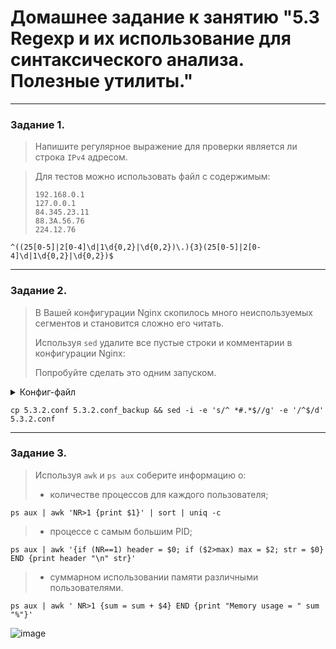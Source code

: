 # Домашнее задание к занятию "5.3 Regexp и их использование для синтаксического анализа. Полезные утилиты."

------
### Задание 1.

>Напишите регулярное выражение для проверки является ли строка `IPv4` адресом.

> Для тестов можно использовать файл с содержимым:
> ```
> 192.168.0.1
> 127.0.0.1
> 84.345.23.11
> 88.3A.56.76
> 224.12.76
> ```

`^((25[0-5]|2[0-4]\d|1\d{0,2}|\d{0,2})\.){3}(25[0-5]|2[0-4]\d|1\d{0,2}|\d{0,2})$`

---

### Задание 2.

> В Вашей конфигурации Nginx скопилось много неиспользуемых сегментов и становится сложно его читать.
>
> Используя `sed` удалите все пустые строки и комментарии в конфигурации Nginx: 
>
> Попробуйте сделать это одним запуском.

<details>  
  <summary>Конфиг-файл</summary>  
  
```
#user  nobody;
worker_processes  1;

#error_log  logs/error.log;
#error_log  logs/error.log  notice;
#error_log  logs/error.log  info;

#pid        logs/nginx.pid;


events {
    worker_connections  1024;
}


http {
    include       mime.types;
    default_type  application/octet-stream;

    #log_format  main  '$remote_addr - $remote_user [$time_local] "$request" '
    #                  '$status $body_bytes_sent "$http_referer" '
    #                  '"$http_user_agent" "$http_x_forwarded_for"';

    #access_log  logs/access.log  main;

    sendfile        on;
    #tcp_nopush     on;

    #keepalive_timeout  0;
    keepalive_timeout  65;

    #gzip  on;

    server {
        listen       80;
        server_name  localhost;

        #charset koi8-r;

        #access_log  logs/host.access.log  main;

        location / {
            root   html;
            index  index.html index.htm;
        }

        #error_page  404              /404.html;

        # redirect server error pages to the static page /50x.html
        #
        error_page   500 502 503 504  /50x.html;
        location = /50x.html {
            root   html;
        }

        # proxy the PHP scripts to Apache listening on 127.0.0.1:80
        #
        #location ~ \.php$ {
        #    proxy_pass   http://127.0.0.1;
        #}

        # pass the PHP scripts to FastCGI server listening on 127.0.0.1:9000
        #
        #location ~ \.php$ {
        #    root           html;
        #    fastcgi_pass   127.0.0.1:9000;
        #    fastcgi_index  index.php;
        #    fastcgi_param  SCRIPT_FILENAME  /scripts$fastcgi_script_name;
        #    include        fastcgi_params;
        #}

        # deny access to .htaccess files, if Apache's document root
        # concurs with nginx's one
        #
        #location ~ /\.ht {
        #    deny  all;
        #}
    }


    # another virtual host using mix of IP-, name-, and port-based configuration
    #
    #server {
    #    listen       8000;
    #    listen       somename:8080;
    #    server_name  somename  alias  another.alias;

    #    location / {
    #        root   html;
    #        index  index.html index.htm;
    #    }
    #}


    # HTTPS server
    #
    #server {
    #    listen       443 ssl;
    #    server_name  localhost;

    #    ssl_certificate      cert.pem;
    #    ssl_certificate_key  cert.key;

    #    ssl_session_cache    shared:SSL:1m;
    #    ssl_session_timeout  5m;

    #    ssl_ciphers  HIGH:!aNULL:!MD5;
    #    ssl_prefer_server_ciphers  on;

    #    location / {
    #        root   html;
    #        index  index.html index.htm;
    #    }
    #}

}
```  
  
</details>

`cp 5.3.2.conf 5.3.2.conf_backup && sed -i -e 's/^ *#.*$//g' -e '/^$/d' 5.3.2.conf`

------

### Задание 3.

>Используя `awk` и `ps aux` соберите информацию о:
> - количестве процессов для каждого пользователя;
 
 `ps aux | awk 'NR>1 {print $1}' | sort | uniq -c`
 
> - процессе с самым большим PID;
 
`ps aux | awk '{if (NR==1) header = $0; if ($2>max) max = $2; str = $0} END {print header "\n" str}'`
 
> - суммарном использовании памяти различными пользователями.

`ps aux | awk ' NR>1 {sum = sum + $4} END {print "Memory usage = " sum "%"}'`

![image](https://user-images.githubusercontent.com/115862529/199737548-ac96269f-423c-45b7-86c5-257e8ff54c33.png)
